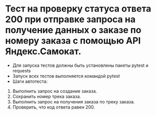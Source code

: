 ﻿# Тест на проверку статуса ответа 200 при отправке запроса на получение данных о заказе по номеру заказа с помощью API Яндекс.Самокат.
- Для запуска тестов должны быть установлены пакеты pytest и requests
- Запуск всех тестов выполняется командой pytest
- Шаги автотеста:
1. Выполнить запрос на создание заказа.
2. Сохранить номер трека заказа.
3. Выполнить запрос на получения заказа по треку заказа.
4. Проверить, что код ответа равен 200.